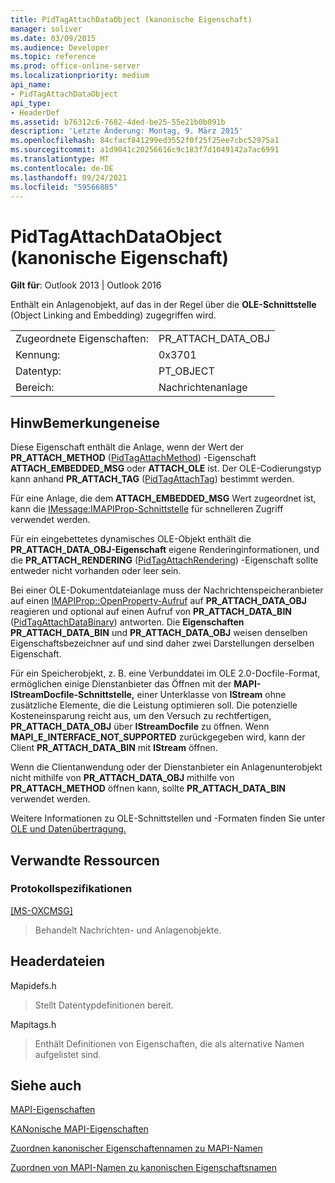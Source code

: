 ```yaml
---
title: PidTagAttachDataObject (kanonische Eigenschaft)
manager: soliver
ms.date: 03/09/2015
ms.audience: Developer
ms.topic: reference
ms.prod: office-online-server
ms.localizationpriority: medium
api_name:
- PidTagAttachDataObject
api_type:
- HeaderDef
ms.assetid: b76312c6-7682-4ded-be25-55e21b0b091b
description: 'Letzte Änderung: Montag, 9. März 2015'
ms.openlocfilehash: 84cfacf841299ed3552f0f25f25ee7cbc52975a1
ms.sourcegitcommit: a1d9041c20256616c9c183f7d1049142a7ac6991
ms.translationtype: MT
ms.contentlocale: de-DE
ms.lasthandoff: 09/24/2021
ms.locfileid: "59566885"
---
```

# <a name="pidtagattachdataobject-canonical-property"></a>PidTagAttachDataObject (kanonische Eigenschaft)

  
  
**Gilt für**: Outlook 2013 | Outlook 2016 
  
Enthält ein Anlagenobjekt, auf das in der Regel über die **OLE-Schnittstelle** (Object Linking and Embedding) zugegriffen wird. 
  
|||
|:-----|:-----|
|Zugeordnete Eigenschaften:  <br/> |PR_ATTACH_DATA_OBJ  <br/> |
|Kennung:  <br/> |0x3701  <br/> |
|Datentyp:  <br/> |PT_OBJECT  <br/> |
|Bereich:  <br/> |Nachrichtenanlage  <br/> |
   
## <a name="remarks"></a>HinwBemerkungeneise

Diese Eigenschaft enthält die Anlage, wenn der Wert der **PR_ATTACH_METHOD** ([PidTagAttachMethod](pidtagattachmethod-canonical-property.md)) -Eigenschaft **ATTACH_EMBEDDED_MSG** oder **ATTACH_OLE** ist. Der OLE-Codierungstyp kann anhand **PR_ATTACH_TAG** ([PidTagAttachTag](pidtagattachtag-canonical-property.md)) bestimmt werden. 
  
Für eine Anlage, die dem **ATTACH_EMBEDDED_MSG** Wert zugeordnet ist, kann die [IMessage:IMAPIProp-Schnittstelle](imessageimapiprop.md) für schnelleren Zugriff verwendet werden. 
  
Für ein eingebettetes dynamisches OLE-Objekt enthält die **PR_ATTACH_DATA_OBJ-Eigenschaft** eigene Renderinginformationen, und die **PR_ATTACH_RENDERING** ([PidTagAttachRendering](pidtagattachrendering-canonical-property.md)) -Eigenschaft sollte entweder nicht vorhanden oder leer sein. 
  
Bei einer OLE-Dokumentdateianlage muss der Nachrichtenspeicheranbieter auf einen [IMAPIProp::OpenProperty-Aufruf](imapiprop-openproperty.md) auf **PR_ATTACH_DATA_OBJ** reagieren und optional auf einen Aufruf von **PR_ATTACH_DATA_BIN** ([PidTagAttachDataBinary](pidtagattachdatabinary-canonical-property.md)) antworten. Die **Eigenschaften PR_ATTACH_DATA_BIN** und **PR_ATTACH_DATA_OBJ** weisen denselben Eigenschaftsbezeichner auf und sind daher zwei Darstellungen derselben Eigenschaft. 
  
Für ein Speicherobjekt, z. B. eine Verbunddatei im OLE 2.0-Docfile-Format, ermöglichen einige Dienstanbieter das Öffnen mit der **MAPI-IStreamDocfile-Schnittstelle,** einer Unterklasse von **IStream** ohne zusätzliche Elemente, die die Leistung optimieren soll. Die potenzielle Kosteneinsparung reicht aus, um den Versuch zu rechtfertigen, **PR_ATTACH_DATA_OBJ** über **IStreamDocfile** zu öffnen. Wenn **MAPI_E_INTERFACE_NOT_SUPPORTED** zurückgegeben wird, kann der Client **PR_ATTACH_DATA_BIN** mit **IStream** öffnen. 
  
Wenn die Clientanwendung oder der Dienstanbieter ein Anlagenunterobjekt nicht mithilfe von **PR_ATTACH_DATA_OBJ** mithilfe von **PR_ATTACH_METHOD** öffnen kann, sollte **PR_ATTACH_DATA_BIN** verwendet werden. 
  
Weitere Informationen zu OLE-Schnittstellen und -Formaten finden Sie unter [OLE und Datenübertragung.](https://msdn.microsoft.com/library/d4a57956-37ba-44ca-8efc-bf617ad5e77b.aspx)
  
## <a name="related-resources"></a>Verwandte Ressourcen

### <a name="protocol-specifications"></a>Protokollspezifikationen

[[MS-OXCMSG]](https://msdn.microsoft.com/library/7fd7ec40-deec-4c06-9493-1bc06b349682%28Office.15%29.aspx)
  
> Behandelt Nachrichten- und Anlagenobjekte.
    
## <a name="header-files"></a>Headerdateien

Mapidefs.h
  
> Stellt Datentypdefinitionen bereit.
    
Mapitags.h
  
> Enthält Definitionen von Eigenschaften, die als alternative Namen aufgelistet sind.
    
## <a name="see-also"></a>Siehe auch



[MAPI-Eigenschaften](mapi-properties.md)
  
[KANonische MAPI-Eigenschaften](mapi-canonical-properties.md)
  
[Zuordnen kanonischer Eigenschaftennamen zu MAPI-Namen](mapping-canonical-property-names-to-mapi-names.md)
  
[Zuordnen von MAPI-Namen zu kanonischen Eigenschaftsnamen](mapping-mapi-names-to-canonical-property-names.md)

